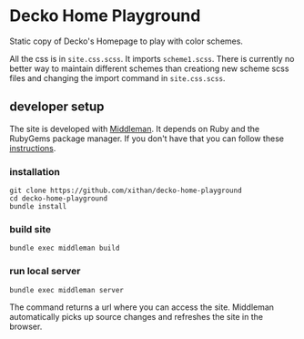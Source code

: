 # Decko Home Playground

Static copy of Decko's Homepage to play with color schemes.

All the css is in `site.css.scss`. It imports `scheme1.scss`. 
There is currently no better way to maintain different schemes than creationg new scheme scss files and changing the import command in
`site.css.scss`.  

## developer setup
The site is developed with [Middleman](https://middlemanapp.com). It depends on Ruby and the 
RubyGems package manager. If you don't have that you can follow these [instructions](https://middlemanapp.com/basics/install/). 
 
 
### installation 
```shell
git clone https://github.com/xithan/decko-home-playground
cd decko-home-playground
bundle install
```

### build site
```
bundle exec middleman build
```

### run local server
```
bundle exec middleman server
```  

The command returns a url where you can access the site.
Middleman automatically picks up source changes and refreshes
the site in the browser.


